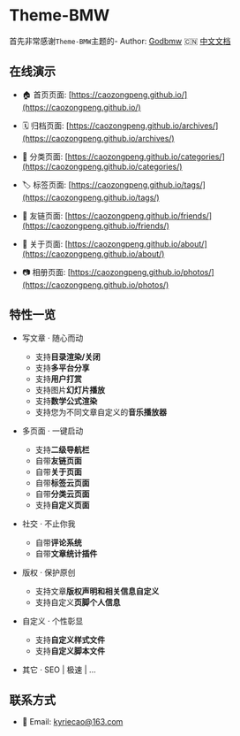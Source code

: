 # Theme-BMW
首先非常感谢`Theme-BMW`主题的- Author: [Godbmw](https://godbmw.com/) 🇨🇳 [中文文档](https://godbmw.com/passages/2018-11-15-theme-bmw-docs-zh/)

## 在线演示
- 🏠 首页页面: [https://caozongpeng.github.io/](https://caozongpeng.github.io/)

- 🗓️ 归档页面: [https://caozongpeng.github.io/archives/](https://caozongpeng.github.io/archives/)

- 🔖 分类页面: [https://caozongpeng.github.io/categories/](https://caozongpeng.github.io/categories/)

- 🏷️ 标签页面: [https://caozongpeng.github.io/tags/](https://caozongpeng.github.io/tags/)


- 💏 友链页面: [https://caozongpeng.github.io/friends/](https://caozongpeng.github.io/friends/)


- :man: 关于页面: [https://caozongpeng.github.io/about/](https://caozongpeng.github.io/about/)

- :camera: 相册页面: [https://caozongpeng.github.io/photos/](https://caozongpeng.github.io/photos/)


## 特性一览

- 写文章 · 随心而动
  - 支持**目录渲染/关闭**
  - 支持**多平台分享**
  - 支持**用户打赏**
  - 支持图片**幻灯片播放**
  - 支持**数学公式渲染**
  - 支持您为不同文章自定义的**音乐播放器**

- 多页面 · 一键启动
  - 支持**二级导航栏**
  - 自带**友链页面**
  - 自带**关于页面**
  - 自带**标签云页面**
  - 自带**分类云页面**
  - 支持**自定义页面**

- 社交 · 不止你我
  - 自带**评论系统**
  - 自带**文章统计插件**

- 版权 · 保护原创
  - 支持文章**版权声明和相关信息自定义**
  - 支持自定义**页脚个人信息**

- 自定义 · 个性彰显
  - 支持**自定义样式文件**
  - 支持**自定义脚本文件**

- 其它 · SEO | 极速 | ... 

## 联系方式

- 📧 Email: kyriecao@163.com

